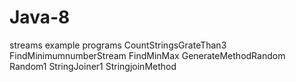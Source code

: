 # Java-8
streams example programs 
CountStringsGrateThan3
FindMinimumnumberStream
FindMinMax
GenerateMethodRandom
Random1
StringJoiner1
StringjoinMethod
